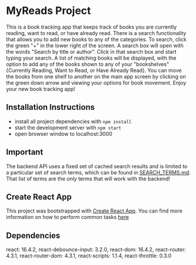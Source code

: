 # MyReads Project

This is a book tracking app that keeps track of books you are currently reading, want to read, or have already read.
There is a search functionality that allows you to add new books to any of the categories. To search, click the green "+" in 
the lower right of the screen. A search box will open with the words "Search by title or author". Click in that search box and 
start typing your search. A list of matching books will be displayed, with the option to add any of the books shown to any of your
"bookshelves" {Currently Reading, Want to Read, or Have Already Read}.
You can move the books from one shelf to another on the main app screen by clicking on the green down arrow and viewing your options for book movement. 
Enjoy your new book tracking app!



## Installation Instructions

* install all project dependencies with `npm install`
* start the development server with `npm start`
* open browser window to localhost:3000



## Important

The backend API uses a fixed set of cached search results and is limited to a particular set of search terms, which can be found in [SEARCH_TERMS.md](SEARCH_TERMS.md). That list of terms are the _only_ terms that will work with the backend!


## Create React App

This project was bootstrapped with [Create React App](https://github.com/facebookincubator/create-react-app). You can find more information on how to perform common tasks [here](https://github.com/facebookincubator/create-react-app/blob/master/packages/react-scripts/template/README.md)


## Dependencies

react: 16.4.2,
    react-debounce-input: 3.2.0,
    react-dom: 16.4.2,
    react-router: 4.3.1,
    react-router-dom: 4.3.1,
    react-scripts: 1.1.4,
    react-throttle: 0.3.0


